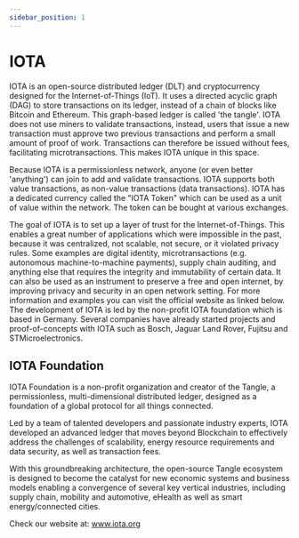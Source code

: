 ```yaml
---
sidebar_position: 1
---
```


# IOTA

IOTA is an open-source distributed ledger (DLT) and cryptocurrency designed for the Internet-of-Things (IoT). It uses a directed acyclic graph (DAG) to store transactions on its ledger, instead of a chain of blocks like Bitcoin and Ethereum. This graph-based ledger is called 'the tangle'. IOTA does not use miners to validate transactions, instead, users that issue a new transaction must approve two previous transactions and perform a small amount of proof of work. Transactions can therefore be issued without fees, facilitating microtransactions. This makes IOTA unique in this space.

Because IOTA is a permissionless network, anyone (or even better 'anything') can join to add and validate transactions. IOTA supports both value transactions, as non-value transactions (data transactions). IOTA has a dedicated currency called the "IOTA Token" which can be used as a unit of value within the network. The token can be bought at various exchanges.

The goal of IOTA is to set up a layer of trust for the Internet-of-Things. This enables a great number of applications which were impossible in the past, because it was centralized, not scalable, not secure, or it violated privacy rules. Some examples are digital identity, microtransactions (e.g. autonomous machine-to-machine payments), supply chain auditing, and anything else that requires the integrity and immutability of certain data. It can also be used as an instrument to preserve a free and open internet, by improving privacy and security in an open network setting. For more information and examples you can visit the official website as linked below. The development of IOTA is led by the non-profit IOTA foundation which is based in Germany. Several companies have already started projects and proof-of-concepts with IOTA such as Bosch, Jaguar Land Rover, Fujitsu and STMicroelectronics.

## IOTA Foundation

IOTA Foundation is a non-profit organization and creator of the Tangle, a permissionless, multi-dimensional distributed ledger, designed as a foundation of a global protocol for all things connected.

Led by a team of talented developers and passionate industry experts, IOTA developed an advanced ledger that moves beyond Blockchain to effectively address the challenges of scalability, energy resource requirements and data security, as well as transaction fees.

With this groundbreaking architecture, the open-source Tangle ecosystem is designed to become the catalyst for new economic systems and business models enabling a convergence of several key vertical industries, including supply chain, mobility and automotive, eHealth as well as smart energy/connected cities.

Check our website at: www.iota.org
